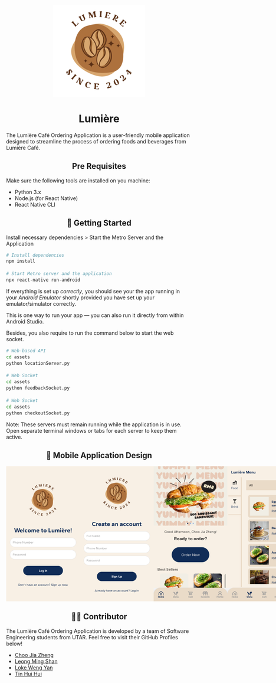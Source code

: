 <p align="center">
  <a href="" rel="noopener">
 <img src="./img/lumiere_logo.png" alt="Lumiere" width="250" height="auto"></a>
</p>
<h1 align="center">Lumière</h1>

<p>The Lumière Café Ordering Application is a user-friendly mobile application designed to streamline the process of ordering foods and beverages from Lumière Café.</p>

<h2 align="center">Pre Requisites</h2>

Make sure the following tools are installed on you machine:

- Python 3.x
- Node.js (for React Native)
- React Native CLI

<h2 align="center">🚀 Getting Started</h2>

Install necessary dependencies > Start the Metro Server and the Application

```bash
# Install dependencies
npm install

# Start Metro server and the application
npx react-native run-android
```

If everything is set up _correctly_, you should see your the app running in your _Android Emulator_ shortly provided you have set up your emulator/simulator correctly.

This is one way to run your app — you can also run it directly from within Android Studio.

Besides, you also require to run the command below to start the web socket. 

```bash
# Web-based API
cd assets
python locationServer.py

# Web Socket
cd assets
python feedbackSocket.py

# Web Socket
cd assets
python checkoutSocket.py
```

Note: These servers must remain running while the application is in use. Open separate terminal windows or tabs for each server to keep them active.

<h2 align="center">📱 Mobile Application Design</h2>
<div style="display:flex;">
  <img src="./img/ss1.png" width="200" >
  <img src="./img/ss2.png" width="200" >
  <img src="./img/ss3.png" width="200" >
  <img src="./img/ss4.png" width="200" >
  <img src="./img/ss5.png" width="200" >
  <img src="./img/ss6.png" width="200" >
  <img src="./img/ss8.png" width="200" >
  <img src="./img/ss7.png" width="200" >
</div>

<h2 align="center">👨‍💻 Contributor</h2>

<p>The Lumière Café Ordering Application is developed by a team of Software Engineering students from UTAR. Feel free to visit their GitHub Profiles below!
<ul>
   <li><a href="https://github.com/Zoriannn">Choo Jia Zheng</a></li>
   <li><a href="https://github.com/linnlms">Leong Ming Shan</a></li>
   <li><a href="https://github.com/cathyloke">Loke Weng Yan</a></li>
   <li><a href="https://github.com/joelytin">Tin Hui Hui</a></li>
</ul>

